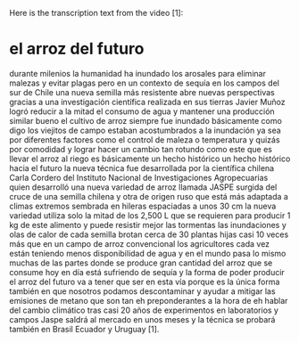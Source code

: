 Here is the transcription text from the video [1]:

# el arroz del futuro 

durante milenios la humanidad ha inundado los arosales para eliminar malezas y evitar plagas pero en un contexto de sequía en los campos del sur de Chile una nueva semilla más resistente abre nuevas perspectivas gracias a una investigación científica realizada en sus tierras Javier Muñoz logró reducir a la mitad el consumo de agua y mantener una producción similar bueno el cultivo de arroz siempre fue inundado básicamente como digo los viejitos de campo estaban acostumbrados a la inundación ya sea por diferentes factores como el control de maleza o temperatura y quizás por comodidad y lograr hacer un cambio tan rotundo como este que es llevar el arroz al riego es básicamente un hecho histórico un hecho histórico hacia el futuro la nueva técnica fue desarrollada por la científica chilena Carla Cordero del Instituto Nacional de Investigaciones Agropecuarias quien desarrolló una nueva variedad de arroz llamada JASPE surgida del cruce de una semilla chilena y otra de origen ruso que está más adaptada a climas extremos sembrada en hileras espaciadas a unos 30 cm la nueva variedad utiliza solo la mitad de los 2,500 L que se requieren para producir 1 kg de este alimento y puede resistir mejor las tormentas las inundaciones y olas de calor de cada semilla brotan cerca de 30 plantas hijas casi 10 veces más que en un campo de arroz convencional los agricultores cada vez están teniendo menos disponibilidad de agua y en el mundo pasa lo mismo muchas de las partes donde se produce gran cantidad del arroz que se consume hoy en día está sufriendo de sequía y la forma de poder producir el arroz del futuro va a tener que ser en esta vía porque es la única forma también en que nosotros podamos descontaminar y ayudar a mitigar las emisiones de metano que son tan eh preponderantes a la hora de eh hablar del cambio climático tras casi 20 años de experimentos en laboratorios y campos Jaspe saldrá al mercado en unos meses y la técnica se probará también en Brasil Ecuador y Uruguay [1].
